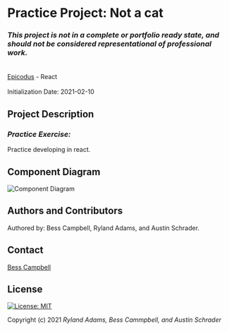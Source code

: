 # Practice Project: Not a cat
### _This project is not in a complete or portfolio ready state, and should not be considered representational of professional work._<br><br>

[Epicodus](https://www.epicodus.com/) - React<br><br>
Initialization Date: 2021-02-10

## Project Description
### _Practice Exercise:_<br>
Practice developing in react.

## Component Diagram

![Component Diagram](./READMEAssets/not-a-cat.png)

## Authors and Contributors
Authored by: Bess Campbell, Ryland Adams, and Austin Schrader.

## Contact
[Bess Campbell](mailto:bess.k.campbell@gmail.com)

## License

[![License: MIT](https://img.shields.io/badge/License-MIT-yellow.svg)](https://opensource.org/licenses/MIT)

Copyright (c) 2021 *_Ryland Adams, Bess Cammpbell, and Austin Schrader_*
